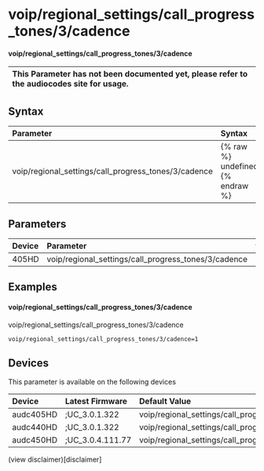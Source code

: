 ﻿---
description: voip/regional_settings/call_progress_tones/3/cadence
search: false
---

# voip/regional_settings/call_progress_tones/3/cadence

#### voip/regional_settings/call_progress_tones/3/cadence


| This Parameter has not been documented yet, please refer to the audiocodes site for usage.  |
| :--- |

## Syntax
| Parameter | Syntax |
| :--- | :--- |
|voip/regional_settings/call_progress_tones/3/cadence | {% raw %} undefined {% endraw %} |

## Parameters
|Device|Parameter|value|Description|
|:---|:---|:---|:---|
| 405HD | voip/regional_settings/call_progress_tones/3/cadence |  |  |

## Examples
#### voip/regional_settings/call_progress_tones/3/cadence

voip/regional_settings/call_progress_tones/3/cadence

```
voip/regional_settings/call_progress_tones/3/cadence=1
```

## Devices
This parameter is available on the following devices

| Device | Latest Firmware | Default Value |
|:---|:---|:---|
| audc405HD | ;UC_3.0.1.322 | voip/regional_settings/call_progress_tones/3/cadence=1 
| audc440HD | ;UC_3.0.1.322 | voip/regional_settings/call_progress_tones/3/cadence=1 
| audc450HD | ;UC_3.0.4.111.77 | voip/regional_settings/call_progress_tones/3/cadence=1 

(view disclaimer)[disclaimer]
